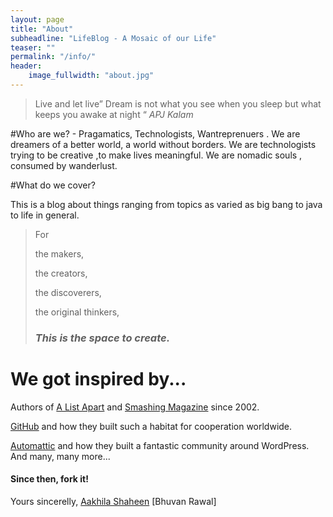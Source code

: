 ```yaml
---
layout: page
title: "About"
subheadline: "LifeBlog - A Mosaic of our Life"
teaser: ""
permalink: "/info/"
header:
    image_fullwidth: "about.jpg"
---
```


>Live and let live”
>Dream is not what you see when you sleep but what keeps you awake at night “ 
<cite>APJ Kalam</cite>

#Who are we? - 
Pragamatics, Technologists, Wantreprenuers .
We are dreamers of a better world, a world without borders. 
We are technologists trying to be creative ,to make lives meaningful.
We are nomadic souls , consumed by wanderlust. 

#What do we cover?

This is a blog about things ranging from topics as varied as big bang to java to life in general.

> For
>
> the makers,
> 
> the creators,
> 
> the discoverers,
> 
> the original thinkers,
> 
> ### *This is the space to create.* ###


# We got inspired by...

Authors of [A List Apart][4] and [Smashing Magazine][5] since 2002. 

[GitHub][6] and how they built such a habitat for cooperation worldwide.
 
[Automattic][3] and how they built a fantastic community around WordPress. And many, many more...

#### Since then, fork it!

Yours sincerelly, [Aakhila Shaheen][7] [Bhuvan Rawal]


 [1]: http://mademistakes.com/about/
 [2]: http://mademistakes.com/work/jekyll-themes/
 [3]: http://automattic.com/
 [4]: http://alistapart.com/
 [5]: http://www.smashingmagazine.com/
 [6]: https://github.com/
 [7]: http://sauer.io
 [8]: #
 [9]: #
 [10]: #